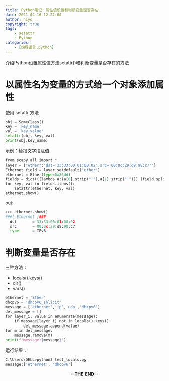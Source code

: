 ```yaml
---
title: Python笔记：属性值设置和判断变量是否存在
date: 2021-02-16 12:22:00
author: hiyo
copyright: true
tags:
	- setattr
	- Python
categories: 
	- [编程语言,python]
---
```


介绍Python设置属性值方法setattr()和判断变量是否存在的方法
<!--more-->

# 以属性名为变量的方式给一个对象添加属性
使用 setattr 方法
```python
obj = SomeClass()
key = 'key_name'
val = 'key_value'
setattr(obj, key, val)
print(obj.key_name) 
```
示例：给报文字段赋值
```python
from scapy.all import *
layer = {"ether":"dst='33:33:00:01:00:02',src='00:0c:29:d9:98:c7'"}
Ethernet_field = layer.setdefault('ether')
ethernet = Ether(type=0x86dd)
fields = dict(((lambda a:(a[0].strip("'"),a[1].strip("'"))) (field.split('=')) for field in Ethernet_field.split(',')))
for key, val in fields.items():
    setattr(ethernet, key, val) 
ethernet.show()
```
out:
```python
>>> ethernet.show()
###[ Ethernet ]###
  dst       = 33:33:00:01:00:02
  src       = 00:0c:29:d9:98:c7
  type      = IPv6
```

# 判断变量是否存在
三种方法：
* locals().keys()
* dir()
* vars()

```python
ethernet = 'Ether'
dhcpv6 = 'dhcpv6_solicit'
message = ['ethernet','ip','udp','dhcpv6']
del_message = []
for layer_i, value in enumerate(message):             
    if message[layer_i] not in locals().keys():
        del_message.append(value)
for m in del_message:
    message.remove(m)
print(f'message:{message}')
```
运行结果：
```python
C:\Users\DELL>python3 test_locals.py
message:['ethernet', 'dhcpv6']
```



<center><b>--THE END--<b></center>